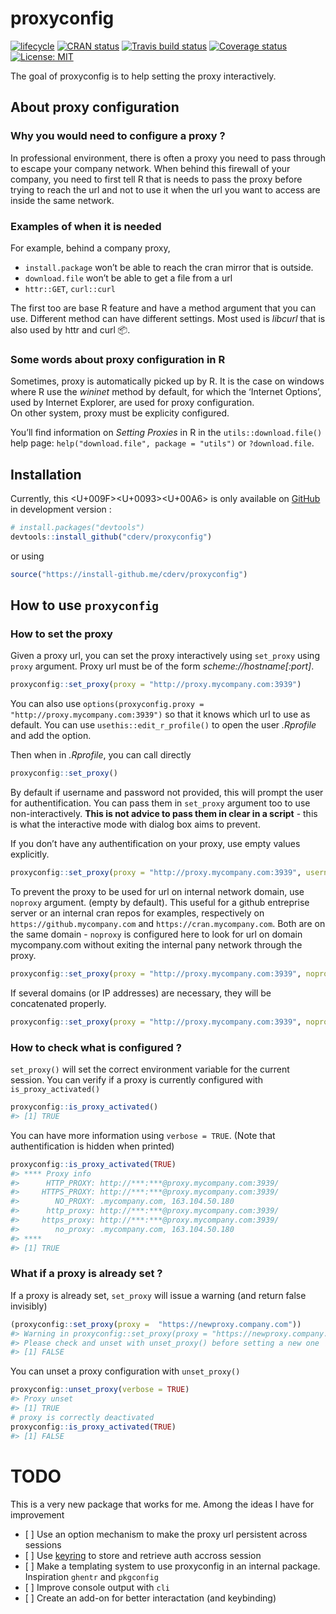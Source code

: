 
<!-- README.md is generated from README.Rmd. Please edit that file -->

# proxyconfig

[![lifecycle](https://img.shields.io/badge/lifecycle-experimental-orange.svg)](https://www.tidyverse.org/lifecycle/#experimental)
[![CRAN
status](https://www.r-pkg.org/badges/version/proxyconfig)](https://cran.r-project.org/package=proxyconfig)
[![Travis build
status](https://travis-ci.org/cderv/proxyconfig.svg?branch=master)](https://travis-ci.org/cderv/proxyconfig)
[![Coverage
status](https://codecov.io/gh/cderv/proxyconfig/branch/master/graph/badge.svg)](https://codecov.io/github/cderv/proxyconfig?branch=master)
[![License:
MIT](https://img.shields.io/badge/License-MIT-yellow.svg)](LICENSE.md)

The goal of proxyconfig is to help setting the proxy interactively.

## About proxy configuration

### Why you would need to configure a proxy ?

In professional environment, there is often a proxy you need to pass
through to escape your company network. When behind this firewall of
your company, you need to first tell R that is needs to pass the proxy
before trying to reach the url and not to use it when the url you want
to access are inside the same network.

### Examples of when it is needed

For example, behind a company proxy,

  - `install.package` won’t be able to reach the cran mirror that is
    outside.
  - `download.file` won’t be able to get a file from a url
  - `httr::GET`, `curl::curl`

The first too are base R feature and have a method argument that you can
use. Different method can have different settings. Most used is
*libcurl* that is also used by httr and curl :package:.

### Some words about proxy configuration in R

Sometimes, proxy is automatically picked up by R. It is the case on
windows where R use the *wininet* method by default, for which the
‘Internet Options’, used by Internet Explorer, are used for proxy
configuration.  
On other system, proxy must be explicity configured.

You’ll find information on *Setting Proxies* in R in the
`utils::download.file()` help page: `help("download.file", package =
"utils")` or `?download.file`.

## Installation

Currently, this <f0>\<U+009F\>\<U+0093\>\<U+00A6\> is only available on
[GitHub](https://github.com/) in development version :

``` r
# install.packages("devtools")
devtools::install_github("cderv/proxyconfig")
```

or using

``` r
source("https://install-github.me/cderv/proxyconfig")
```

## How to use `proxyconfig`

### How to set the proxy

Given a proxy url, you can set the proxy interactively using `set_proxy`
using `proxy` argument. Proxy url must be of the form
*scheme://hostname\[:port\]*.

``` r
proxyconfig::set_proxy(proxy = "http://proxy.mycompany.com:3939")
```

You can also use `options(proxyconfig.proxy =
"http://proxy.mycompany.com:3939")` so that it knows which url to use as
default. You can use `usethis::edit_r_profile()` to open the user
*.Rprofile* and add the option.

Then when in *.Rprofile*, you can call directly

``` r
proxyconfig::set_proxy()
```

By default if username and password not provided, this will prompt the
user for authentification. You can pass them in `set_proxy` argument too
to use non-interactively. **This is not advice to pass them in clear in
a script** - this is what the interactive mode with dialog box aims to
prevent.

If you don’t have any authentification on your proxy, use empty values
explicitly.

``` r
proxyconfig::set_proxy(proxy = "http://proxy.mycompany.com:3939", username = "", password = "")
```

To prevent the proxy to be used for url on internal network domain, use
`noproxy` argument. (empty by default). This useful for a github
entreprise server or an internal cran repos for examples, respectively
on `https://github.mycompany.com` and `https://cran.mycompany.com`. Both
are on the same domain - `noproxy` is configured here to look for url on
domain mycompany.com without exiting the internal pany network through
the
proxy.

``` r
proxyconfig::set_proxy(proxy = "http://proxy.mycompany.com:3939", noproxy = ".mycompany.com")
```

If several domains (or IP addresses) are necessary, they will be
concatenated
properly.

``` r
proxyconfig::set_proxy(proxy = "http://proxy.mycompany.com:3939", noproxy = c(".mycompany.com", "163.104.50.180"))
```

### How to check what is configured ?

`set_proxy()` will set the correct environment variable for the current
session. You can verify if a proxy is currently configured with
`is_proxy_activated()`

``` r
proxyconfig::is_proxy_activated()
#> [1] TRUE
```

You can have more information using `verbose = TRUE`. (Note that
authentification is hidden when printed)

``` r
proxyconfig::is_proxy_activated(TRUE)
#> **** Proxy info
#>      HTTP_PROXY: http://***:***@proxy.mycompany.com:3939/
#>     HTTPS_PROXY: http://***:***@proxy.mycompany.com:3939/
#>        NO_PROXY: .mycompany.com, 163.104.50.180
#>      http_proxy: http://***:***@proxy.mycompany.com:3939/
#>     https_proxy: http://***:***@proxy.mycompany.com:3939/
#>        no_proxy: .mycompany.com, 163.104.50.180
#> ****
#> [1] TRUE
```

### What if a proxy is already set ?

If a proxy is already set, `set_proxy` will issue a warning (and return
false invisibly)

``` r
(proxyconfig::set_proxy(proxy =  "https://newproxy.company.com"))
#> Warning in proxyconfig::set_proxy(proxy = "https://newproxy.company.com"): A proxy configuration is already set.
#> Please check and unset with unset_proxy() before setting a new one
#> [1] FALSE
```

You can unset a proxy configuration with `unset_proxy()`

``` r
proxyconfig::unset_proxy(verbose = TRUE)
#> Proxy unset
#> [1] TRUE
# proxy is correctly deactivated
proxyconfig::is_proxy_activated(TRUE)
#> [1] FALSE
```

# TODO

This is a very new package that works for me. Among the ideas I have for
improvement

  - \[ \] Use an option mechanism to make the proxy url persistent
    across sessions
  - \[ \] Use [keyring](https://github.com/r-lib/keyring) to store and
    retrieve auth accross session
  - \[ \] Make a templating system to use proxyconfig in an internal
    package. Inspiration `ghentr` and `pkgconfig`
  - \[ \] Improve console output with `cli`
  - \[ \] Create an add-on for better interactation (and keybinding)
